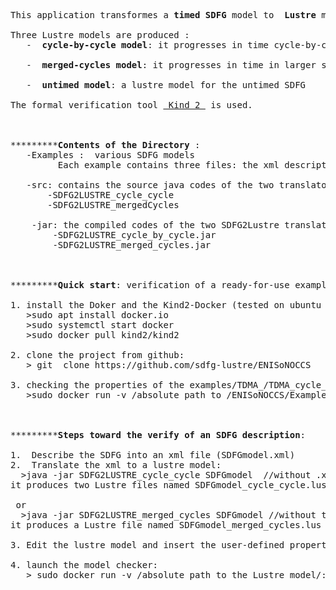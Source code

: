 <!--The timed synchronous dataflow graph <b>SDFG</b> model is a graphical model of computation that allows concurrency between processes.
Lustre is a declarative synchronous language developed to model and verify reactive systems. -->
<pre> 
This application transformes a <b>timed SDFG</b> model to <b> Lustre</b> models. <br>
Three Lustre models are produced :
   -  <b>cycle-by-cycle model</b>: it progresses in time cycle-by-cycle. <br>
   -  <b>merged-cycles model</b>: it progresses in time in larger steps.<br>
   -  <b>untimed model</b>: a lustre model for the untimed SDFG <br>
The formal verification tool <a href="https://kind2-mc.github.io/kind2/"> Kind 2 </a> is used.



*********<b>Contents of the Directory </b>:
   -Examples :  various SDFG models 
         Each example contains three files: the xml description, its lustre model ready to check, and a  list of user-defined properties
 
   -src: contains the source java codes of the two translators
       -SDFG2LUSTRE_cycle_cycle
       -SDFG2LUSTRE_mergedCycles

    -jar: the compiled codes of the two SDFG2Lustre translators
        -SDFG2LUSTRE_cycle_by_cycle.jar 
        -SDFG2LUSTRE_merged_cycles.jar



*********<b>Quick start</b>: verification of a ready-for-use example (verification of the Lustre model of the TDMA spec: TDMA_verified.lus):

1. install the Doker and the Kind2-Docker (tested on ubuntu 16.04):
   >sudo apt install docker.io
   >sudo systemctl start docker
   >sudo docker pull kind2/kind2

2. clone the project from github:
   > git  clone https://github.com/sdfg-lustre/ENISoNOCCS 

3. checking the properties of the examples/TDMA_/TDMA_cycle_by_cycle_verif
   >sudo docker run -v /absolute path to /ENISoNOCCS/Examples/TDMA_/:/lus kind2/kind2 --timeout_wall 9000 /lus/TDMA_verified.lus



*********<b>Steps toward the verify of an SDFG description</b>:

1.  Describe the SDFG into an xml file (SDFGmodel.xml)
2.  Translate the xml to a lustre model:
  >java -jar SDFG2LUSTRE_cycle_cycle SDFGmodel  //without .xml extension
it produces two Lustre files named SDFGmodel_cycle_cycle.lus and SDFGmodel_untimed.lus

 or 
  >java -jar SDFG2LUSTRE_merged_cycles SDFGmodel //without the .xml extension
it produces a Lustre file named SDFGmodel_merged_cycles.lus

3. Edit the lustre model and insert the user-defined properties and assertions

4. launch the model checker:
   > sudo docker run -v /absolute path to the Lustre model/:/lus kind2/kind2   --timeout_wall 90  /lus/SDFG2LUSTRE_cycle_cycle.lus

</pre> 
